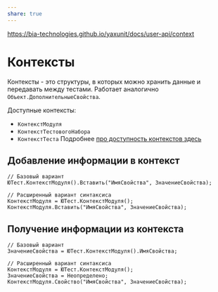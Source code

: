 ```yaml
---
share: true  
---
```

https://bia-technologies.github.io/yaxunit/docs/user-api/context
# Контексты

Контексты - это структуры, в которых можно хранить данные и передавать между тестами. Работает аналогично `Объект.ДополнительныеСвойства`.

Доступные контексты:
- `КонтекстМодуля`
- `КонтекстТестовогоНабора`
- `КонтекстТеста`
Подробнее [про доступность контекстов здесь](https://bia-technologies.github.io/yaxunit/docs/user-api/context/#контексты-тестового-модуля)
## Добавление информации в контекст
```bsl
// Базовый вариант
ЮТест.КонтекстМодуля().Вставить("ИмяСвойства", ЗначениеСвойства);

// Расширенный вариант синтаксиса
КонтекстМодуля = ЮТест.КонтекстМодуля();
КонтекстМодуля.Вставить("ИмяСвойства", ЗначениеСвойства);
```
## Получение информации из контекста
```bsl
// Базовый вариант
ЗначениеСвойства = ЮТест.КонтекстМодуля().ИмяСвойства;

// Расширенный вариант синтаксиса
КонтекстМодуля = ЮТест.КонтекстМодуля();
ЗначениеСвойства = Неопределено;
КонтекстМодуля.Свойство("ИмяСвойства", ЗначениеСвойства);
```